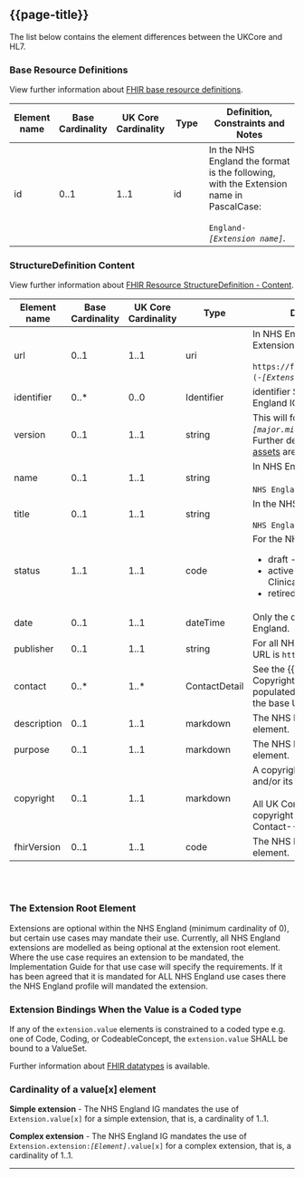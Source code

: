 ## {{page-title}}

The list below contains the element differences between the UKCore and HL7.

### Base Resource Definitions

View further information about <a href="https://www.hl7.org/fhir/R4/resource.html" Target="_blank">FHIR base resource definitions</a>.

<table class="assets">
  <thead>
      <tr>
        <th width="15%">Element name</th>
        <th width="10%">Base Cardinality</th>
        <th width="10%">UK Core Cardinality</th>
        <th width="15%">Type</th>
        <th width="50%">Definition, Constraints and Notes</th>
    </tr>
  </thead>
  <tbody>
    <tr>
        <td>id</td>
        <td>0..1</td>
        <td>1..1</td>
        <td>id</td>
        <td>In the NHS England the format is the following, with the Extension name in PascalCase:<br/><br/><code>England-<i>[Extension name]</i></code>.</td>
    </tr>
    </tbody>
</table>

### StructureDefinition Content

View further information about <a href="https://www.hl7.org/fhir/R4/structuredefinition.html" Target="_blank">FHIR Resource StructureDefinition - Content</a>.

<table class="assets">
  <thead>
      <tr>
        <th width="15%">Element name</th>
        <th width="10%">Base Cardinality</th>
        <th width="10%">UK Core Cardinality</th>
        <th width="15%">Type</th>
        <th width="50%">Definition, Constraints and Notes</th>
    </tr>
  </thead>
  <tbody>
    <tr>
        <td>url</td>
        <td>0..1</td>
        <td>1..1</td>
        <td>uri</td>
        <td>In NHS England the format is the following, with the Extension name in PascalCase:<br/><br/><code>https://fhir.nhs.uk/StructureDefinition/England-(-<i>[Extension name]</i></code>(in PascalCase).</td>
    </tr>
    <tr>
        <td>identifier</td>
        <td>0..*</td>
        <td>0..0</td>
        <td>Identifier</td>
        <td>identifier SHALL NOT be used within the NHS England IG</td>
    </tr>
    <tr>
        <td>version</td>
        <td>0..1</td>
        <td>1..1</td>
        <td>string</td>
        <td>This will follow the  <a href="https://semver.org/">Semantic Versioning standard</a> <code><i>&lsqb;major.minor.patch&rsqb;</i></code>.<br>
        Further details about <a href="https://simplifier.net/guide/HL7FHIRUKCoreDesignandDevelopmentApproach/Home/DevelopmentandPublication/UKCoreDevelopmentandReleaseManagement#FHIRAssetsVersioning">internal versioning for UK Core assets</a> are available. </td>
    </tr>
    <tr>
        <td>name</td>
        <td>0..1</td>
        <td>1..1</td>
        <td>string</td>
        <td>In NHS England the format is PascalCase:<br/><br/><code>NHS England<i>[Extension name]</i></code> .</td>
    </tr>
    <tr>
        <td>title</td>
        <td>0..1</td>
        <td>1..1</td>
        <td>string</td>
        <td>In the NHS England the format in Proper Case:<br/><br/><code>NHS England<i>[Extension name]</i> <code>.</td>
    </tr>
    <tr>
        <td>status</td>
        <td>1..1</td>
        <td>1..1</td>
        <td>code</td>
        <td>For the NHS England these are defined as: 
        <ul>
        <li>draft - Extensions in development</li>
        <li>active - Extensions that have been approved via Clinical and Technical Assurance</li>
        <li>retired - Extensions that are no longer required</li>
        </ul></td>
    </tr>
    <tr>
        <td>date</td>
        <td>0..1</td>
        <td>1..1</td>
        <td>dateTime</td>
        <td>Only the date, without time, is populated in the NHS England.</td>
    </tr>
    <tr>
        <td>publisher</td>
        <td>0..1</td>
        <td>1..1</td>
        <td>string</td>
        <td>For all NHS England Extensions, where the base URL is <code>https://fhir.nhs.uk</code>, this will be <code>HL7 UK</code>.</td>
    </tr>
    <tr>
        <td>contact</td>
        <td>0..*</td>
        <td>1..*</td>
        <td>ContactDetail</td>
        <td>See the {{pagelink:Publisher--Contact---Copyright}} for details of how this SHALL be populated for all NHS England Extensions, where the base URL is <code> https://fhir.nhs.uk/</code>.</td>
    </tr>
    <tr>
        <td>description</td>
        <td>0..1</td>
        <td>1..1</td>
        <td>markdown</td>
        <td>The NHS England IG mandates the use of this element.</td>
    </tr>
        <tr>
        <td>purpose</td>
        <td>0..1</td>
        <td>1..1</td>
        <td>markdown</td>
        <td>The NHS England IG mandates the use of this element.</td>
    </tr>
    <tr>
        <td>copyright</td>
        <td>0..1</td>
        <td>1..1</td>
        <td>markdown</td>
        <td>A copyright statement relating to the Extension and/or its contents.
        <br/><br/>
        All UK Core Extensions SHALL contain the the copyright as listed in {{pagelink:Publisher--Contact---Copyright}}</td>
    </tr>
    <tr>
      <td>fhirVersion</td>
      <td>0..1</td>
      <td>1..1</td>
      <td>code</td>
      <td>The NHS England IG mandates the use of this element.</td>
    </tr>
  </tbody>
</table>

<br><br>

### The Extension Root Element

Extensions are optional within the NHS England (minimum cardinality of 0), but certain use cases may mandate their use. Currently, all NHS England extensions are modelled as being optional at the extension root element. Where the use case requires an extension to be mandated, the Implementation Guide for that use case will specify the requirements. If it has been agreed that it is mandated for ALL NHS England use cases there the NHS England profile will mandated the extension.

### Extension Bindings When the Value is a Coded type
If any of the <code>extension.value</code> elements is constrained to a coded type e.g. one of Code, Coding, or CodeableConcept, the <code>extension.value</code> SHALL be bound to a ValueSet.

Further information about <a href="https://www.hl7.org/fhir/r4/datatypes.html">FHIR datatypes</a> is available.

### Cardinality of a value[x] element
**Simple extension** - The NHS England IG mandates the use of <code>Extension.value[x]</code> for a simple extension, that is, a cardinality of 1..1.

**Complex extension** - The NHS England IG mandates the use of <code>Extension.extension:<i>[Element]</i>.value[x]</code> for a complex extension, that is, a cardinality of 1..1.


---
